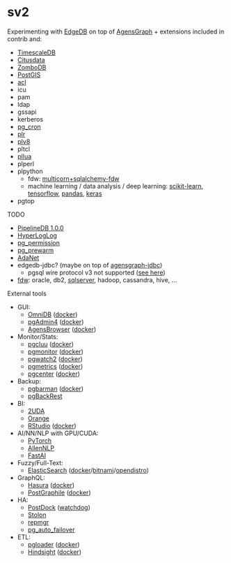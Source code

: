 sv2
===

Experimenting with [EdgeDB](https://edgedb.com/) on top of [AgensGraph](https://bitnine.net/agensgraph/) + extensions included in contrib and:
- [TimescaleDB](https://www.timescale.com/)
- [Citusdata](https://www.citusdata.com/)
- [ZomboDB](https://www.zombodb.com/)
- [PostGIS](https://postgis.net/)
- [acl](https://pgxn.org/dist/acl/acl.html)
- icu
- pam
- ldap
- gssapi
- kerberos
- [pg_cron](https://github.com/citusdata/pg_cron)
- [plr](https://github.com/postgres-plr/plr.git)
- [plv8](https://plv8.github.io/)
- pltcl
- [pllua](https://github.com/pllua/pllua-ng)
- plperl
- plpython
  - fdw: [multicorn+sqlalchemy-fdw](https://multicorn.org/sqlalchemy-fdw/)
  - machine learning / data analysis / deep learning: [scikit-learn](http://scikit-learn.org), [tensorflow](https://www.tensorflow.org), [pandas](https://pandas.pydata.org), [keras](https://keras.io)
- pgtop

TODO
- [PipelineDB 1.0.0](https://github.com/pipelinedb/pipelinedb)
- [HyperLogLog](https://github.com/citusdata/postgresql-hll)
- [pg_permission](https://github.com/cybertec-postgresql/pg_permission)
- [pg_prewarm](https://www.postgresql.org/docs/current/pgprewarm.html)
- [AdaNet](https://github.com/tensorflow/adanet)
- edgedb-jdbc? (maybe on top of [agensgraph-jdbc](https://github.com/bitnine-oss/agensgraph-jdbc))
  - pgsql wire protocol v3 not supported ([see here](https://github.com/edgedb/edgedb/issues/236))
- [fdw](https://wiki.postgresql.org/wiki/Foreign_data_wrappers): oracle, db2, [sqlserver](https://fluca1978.github.io/2019/01/18/PostgreSQL-TDS-FDW.html), hadoop, cassandra, hive, ...

External tools
- GUI:
  - [OmniDB](https://www.2ndquadrant.com/en/resources/omnidb/) ([docker](https://hub.docker.com/r/wiremind/omnidb/))
  - [pgAdmin4](https://www.pgadmin.org/) ([docker](https://hub.docker.com/r/dpage/pgadmin4/))
  - [AgensBrowser](http://bitnine.net/documentations/agensbrowser-manual-1.0-en.html) ([docker](https://hub.docker.com/r/bitnine/agensbrowser/))
- Monitor/Stats:
  - [pgcluu](http://pgcluu.darold.net/) ([docker](https://hub.docker.com/r/darold/pgcluu/))
  - [pgmonitor](https://github.com/CrunchyData/pgmonitor) ([docker](https://hub.docker.com/r/theborakompanioni/pgmonitor/))
  - [pgwatch2](https://www.cybertec-postgresql.com/en/next-feature-release-for-the-pgwatch2-monitoring-tool/) ([docker](https://hub.docker.com/r/cybertec/pgwatch2-nonroot/))
  - [pgmetrics](https://pgmetrics.io/) ([docker](https://hub.docker.com/r/rapidloop/pgmetrics/))
  - [pgcenter](https://github.com/lesovsky/pgcenter) ([docker](https://github.com/lesovsky/pgcenter/blob/master/doc/examples.md#run-in-docker))
- Backup:
  - [pgbarman](https://www.pgbarman.org/) ([docker](https://hub.docker.com/r/centerforopenscience/barman/))
  - [pgBackRest](https://pgbackrest.org/)
- BI:
  - [2UDA](https://www.2ndquadrant.com/en/resources/2uda/)
  - [Orange](https://orange.biolab.si/)
  - [RStudio](https://www.rstudio.com/) ([docker](https://hub.docker.com/r/rocker/rstudio/))
- AI/NN/NLP with GPU/CUDA:
  - [PyTorch](https://github.com/pytorch/pytorch)
  - [AllenNLP](https://allennlp.org/)
  - [FastAI](http://www.fast.ai/)
- Fuzzy/Full-Text:
  - [ElasticSearch](https://www.elastic.co/) ([docker](https://www.elastic.co/guide/en/elasticsearch/reference/current/docker.html)/[bitnami](https://hub.docker.com/r/bitnami/elasticsearch/)/[opendistro](https://hub.docker.com/r/amazon/opendistro-for-elasticsearch))
- GraphQL:
  - [Hasura](https://hasura.io/) ([docker](https://docs.hasura.io/1.0/graphql/manual/getting-started/docker-simple.html))
  - [PostGraphile](https://github.com/graphile/postgraphile) ([docker](https://github.com/graphile/postgraphile#docker))
- HA:
  - [PostDock](https://github.com/paunin/PostDock)
    ([watchdog](https://github.com/yucigou/PostDock/tree/watchdog))
  - [Stolon](https://github.com/sorintlab/stolon)
  - [repmgr](https://repmgr.org/)
  - [pg_auto_failover](https://cloudblogs.microsoft.com/opensource/2019/05/06/introducing-pg_auto_failover-postgresql-open-source-extension-automated-failover-high-availability/)
- ETL:
  - [pgloader](https://pgloader.io/) ([docker](https://hub.docker.com/r/dimitri/pgloader/))
  - [Hindsight](https://github.com/mozilla-services/hindsight) ([docker](https://hub.docker.com/r/mozilla/lua_sandbox_extensions/))
